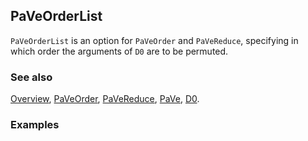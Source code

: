 ## PaVeOrderList

`PaVeOrderList` is an option for `PaVeOrder` and `PaVeReduce`, specifying in which order the arguments of `D0` are to be permuted.

### See also

[Overview](Extra/FeynCalc.md), [PaVeOrder](PaVeOrder.md), [PaVeReduce](PaVeReduce.md), [PaVe](PaVe.md), [D0](D0.md).

### Examples